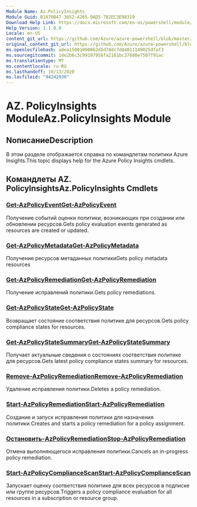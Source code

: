 ```yaml
---
Module Name: Az.PolicyInsights
Module Guid: B1876B47-3652-4265-9AD5-782EC3E98319
Download Help Link: https://docs.microsoft.com/en-us/powershell/module/az.policyinsights
Help Version: 1.1.0.0
Locale: en-US
content_git_url: https://github.com/Azure/azure-powershell/blob/master/src/PolicyInsights/PolicyInsights/help/Az.PolicyInsights.md
original_content_git_url: https://github.com/Azure/azure-powershell/blob/master/src/PolicyInsights/PolicyInsights/help/Az.PolicyInsights.md
ms.openlocfilehash: adea15001090862d5d78dc7d84011149025dfaf3
ms.sourcegitcommit: 1de2b6c3c99197958fa2101bc37680e7507f91ac
ms.translationtype: MT
ms.contentlocale: ru-RU
ms.lasthandoff: 10/13/2020
ms.locfileid: "94242930"
---
```

# <span data-ttu-id="91db1-101">AZ. PolicyInsights Module</span><span class="sxs-lookup"><span data-stu-id="91db1-101">Az.PolicyInsights Module</span></span>
## <span data-ttu-id="91db1-102">Nописание</span><span class="sxs-lookup"><span data-stu-id="91db1-102">Description</span></span>
<span data-ttu-id="91db1-103">В этом разделе отображается справка по командлетам политики Azure Insights.</span><span class="sxs-lookup"><span data-stu-id="91db1-103">This topic displays help for the Azure Policy Insights cmdlets.</span></span>

## <span data-ttu-id="91db1-104">Командлеты AZ. PolicyInsights</span><span class="sxs-lookup"><span data-stu-id="91db1-104">Az.PolicyInsights Cmdlets</span></span>
### [<span data-ttu-id="91db1-105">Get-AzPolicyEvent</span><span class="sxs-lookup"><span data-stu-id="91db1-105">Get-AzPolicyEvent</span></span>](Get-AzPolicyEvent.md)
<span data-ttu-id="91db1-106">Получение событий оценки политики, возникающих при создании или обновлении ресурсов.</span><span class="sxs-lookup"><span data-stu-id="91db1-106">Gets policy evaluation events generated as resources are created or updated.</span></span>

### [<span data-ttu-id="91db1-107">Get-AzPolicyMetadata</span><span class="sxs-lookup"><span data-stu-id="91db1-107">Get-AzPolicyMetadata</span></span>](Get-AzPolicyMetadata.md)
<span data-ttu-id="91db1-108">Получение ресурсов метаданных политики</span><span class="sxs-lookup"><span data-stu-id="91db1-108">Gets policy metadata resources</span></span>

### [<span data-ttu-id="91db1-109">Get-AzPolicyRemediation</span><span class="sxs-lookup"><span data-stu-id="91db1-109">Get-AzPolicyRemediation</span></span>](Get-AzPolicyRemediation.md)
<span data-ttu-id="91db1-110">Получение исправлений политики.</span><span class="sxs-lookup"><span data-stu-id="91db1-110">Gets policy remediations.</span></span>

### [<span data-ttu-id="91db1-111">Get-AzPolicyState</span><span class="sxs-lookup"><span data-stu-id="91db1-111">Get-AzPolicyState</span></span>](Get-AzPolicyState.md)
<span data-ttu-id="91db1-112">Возвращает состояние соответствия политике для ресурсов.</span><span class="sxs-lookup"><span data-stu-id="91db1-112">Gets policy compliance states for resources.</span></span>

### [<span data-ttu-id="91db1-113">Get-AzPolicyStateSummary</span><span class="sxs-lookup"><span data-stu-id="91db1-113">Get-AzPolicyStateSummary</span></span>](Get-AzPolicyStateSummary.md)
<span data-ttu-id="91db1-114">Получает актуальные сведения о состояниях соответствия политике для ресурсов.</span><span class="sxs-lookup"><span data-stu-id="91db1-114">Gets latest policy compliance states summary for resources.</span></span>

### [<span data-ttu-id="91db1-115">Remove-AzPolicyRemediation</span><span class="sxs-lookup"><span data-stu-id="91db1-115">Remove-AzPolicyRemediation</span></span>](Remove-AzPolicyRemediation.md)
<span data-ttu-id="91db1-116">Удаление исправления политики.</span><span class="sxs-lookup"><span data-stu-id="91db1-116">Deletes a policy remediation.</span></span>

### [<span data-ttu-id="91db1-117">Start-AzPolicyRemediation</span><span class="sxs-lookup"><span data-stu-id="91db1-117">Start-AzPolicyRemediation</span></span>](Start-AzPolicyRemediation.md)
<span data-ttu-id="91db1-118">Создание и запуск исправления политики для назначения политики.</span><span class="sxs-lookup"><span data-stu-id="91db1-118">Creates and starts a policy remediation for a policy assignment.</span></span>

### [<span data-ttu-id="91db1-119">Остановить-AzPolicyRemediation</span><span class="sxs-lookup"><span data-stu-id="91db1-119">Stop-AzPolicyRemediation</span></span>](Stop-AzPolicyRemediation.md)
<span data-ttu-id="91db1-120">Отмена выполняющегося исправления политики.</span><span class="sxs-lookup"><span data-stu-id="91db1-120">Cancels an in-progress policy remediation.</span></span>

### [<span data-ttu-id="91db1-121">Start-AzPolicyComplianceScan</span><span class="sxs-lookup"><span data-stu-id="91db1-121">Start-AzPolicyComplianceScan</span></span>](Start-AzPolicyComplianceScan.md)
<span data-ttu-id="91db1-122">Запускает оценку соответствия политике для всех ресурсов в подписке или группе ресурсов.</span><span class="sxs-lookup"><span data-stu-id="91db1-122">Triggers a policy compliance evaluation for all resources in a subscription or resource group.</span></span>

